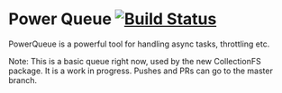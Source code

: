 Power Queue [![Build Status](https://travis-ci.org/CollectionFS/Meteor-powerqueue.png?branch=master)](https://travis-ci.org/CollectionFS/Meteor-powerqueue)
=========

PowerQueue is a powerful tool for handling async tasks, throttling etc.

Note: This is a basic queue right now, used by the new CollectionFS package.
It is a work in progress. Pushes and PRs can go to the master branch.